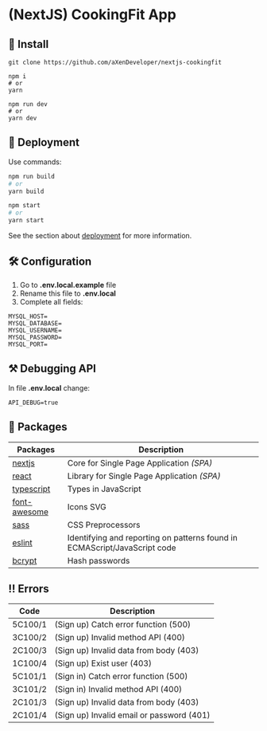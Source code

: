 # (NextJS) CookingFit App

## 🧰 Install

```
git clone https://github.com/aXenDeveloper/nextjs-cookingfit

npm i
# or
yarn

npm run dev
# or
yarn dev
```

## 🔨 Deployment

Use commands:

```bash
npm run build
# or
yarn build

npm start
# or
yarn start
```

See the section about [deployment](https://nextjs.org/docs/deployment) for more information.

## 🛠️ Configuration

1. Go to **.env.local.example** file
2. Rename this file to **.env.local**
3. Complete all fields:

```
MYSQL_HOST=
MYSQL_DATABASE=
MYSQL_USERNAME=
MYSQL_PASSWORD=
MYSQL_PORT=
```

## ⚒ Debugging API

In file **.env.local** change:

```
API_DEBUG=true
```

## 📂 Packages

| Packages                                       | Description                                                               |
| ---------------------------------------------- | ------------------------------------------------------------------------- |
| [nextjs](https://nextjs.org/)                  | Core for Single Page Application _(SPA)_                                  |
| [react](https://reactjs.org/)                  | Library for Single Page Application _(SPA)_                               |
| [typescript](https://www.typescriptlang.org/)  | Types in JavaScript                                                       |
| [font-awesome](https://fontawesome.com/)       | Icons SVG                                                                 |
| [sass](https://www.npmjs.com/package/sass)     | CSS Preprocessors                                                         |
| [eslint](https://eslint.org/)                  | Identifying and reporting on patterns found in ECMAScript/JavaScript code |
| [bcrypt](https://www.npmjs.com/package/bcrypt) | Hash passwords                                                            |

## ‼ Errors

| Code    | Description                               |
| ------- | ----------------------------------------- |
| 5C100/1 | (Sign up) Catch error function (500)      |
| 3C100/2 | (Sign up) Invalid method API (400)        |
| 2C100/3 | (Sign up) Invalid data from body (403)    |
| 1C100/4 | (Sign up) Exist user (403)                |
| 5C101/1 | (Sign in) Catch error function (500)      |
| 3C101/2 | (Sign in) Invalid method API (400)        |
| 2C101/3 | (Sign up) Invalid data from body (403)    |
| 2C101/4 | (Sign up) Invalid email or password (401) |
